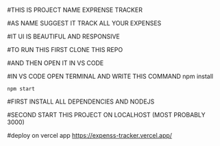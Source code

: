 #THIS IS PROJECT NAME EXPRENSE TRACKER 

#AS NAME SUGGEST IT TRACK ALL YOUR EXPENSES 

#IT UI IS BEAUTIFUL AND RESPONSIVE

#TO RUN THIS FIRST CLONE THIS REPO

#AND THEN OPEN IT IN VS CODE 

#IN VS CODE OPEN TERMINAL AND WRITE THIS COMMAND
    npm install 

    npm start

#FIRST INSTALL ALL DEPENDENCIES AND NODEJS

#SECOND START THIS PROJECT ON LOCALHOST (MOST PROBABLY 3000)

#deploy on vercel app 
https://expenss-tracker.vercel.app/
